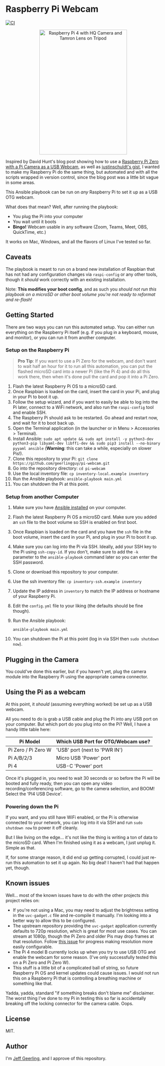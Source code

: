 # Raspberry Pi Webcam

[![CI](https://github.com/geerlingguy/pi-webcam/workflows/CI/badge.svg?branch=master)](https://github.com/geerlingguy/pi-webcam/actions?query=workflow%3ACI)

<p align="center"><img src="https://raw.githubusercontent.com/geerlingguy/pi-webcam/master/files/pi-webcam-tripod.jpeg" width="285" height="405" alt="Raspberry Pi 4 with HQ Camera and Tamron Lens on Tripod" /></p>

Inspired by David Hunt's blog post showing how to use a [Raspberry Pi Zero with a Pi Camera as a USB Webcam](http://www.davidhunt.ie/raspberry-pi-zero-with-pi-camera-as-usb-webcam/), as well as [justinschuldt's gist](https://gist.github.com/justinschuldt/36469e2a89d95ef158a8c4df091e9cb4), I wanted to make my Raspberry Pi do the same thing, but automated and with all the scripts wrapped in version control, since the blog post was a little bit vague in some areas.

This Ansible playbook can be run on _any_ Raspberry Pi to set it up as a USB OTG webcam.

What does that mean? Well, after running the playbook:

  - You plug the Pi into your computer
  - You wait until it boots
  - **Bingo!** Webcam usable in any software (Zoom, Teams, Meet, OBS, QuickTime, etc.)

It works on Mac, Windows, and all the flavors of Linux I've tested so far.

## Caveats

The playbook is meant to run on a brand new installation of Raspbian that has not had any configuration changes via `raspi-config` or any other tools, though it _should_ work correctly with an existing installation.

Note: **This modifies your boot config**, and as such you _should not run this playbook on a microSD or other boot volume you're not ready to reformat and re-flash!_

## Getting Started

There are two ways you can run this automated setup. You can either run everything on the Raspberry Pi itself (e.g. if you plug in a keyboard, mouse, and monitor), or you can run it from another computer.

### Setup on the Raspberry Pi

> **Pro Tip**: If you want to use a Pi Zero for the webcam, and don't want to wait half an hour for it to run all this automation, you can put the flashed microSD card into a newer Pi (like the Pi 4) and do all this work there, then when it's done pull the card and pop it into a Pi Zero.

  1. Flash the latest Raspberry Pi OS to a microSD card.
  1. Once Raspbian is loaded on the card, insert the card in your Pi, and plug in your Pi to boot it up.
  1. Follow the setup wizard, and if you want to easily be able to log into the Pi later, connect to a WiFi network, and also run the `raspi-config` tool and enable SSH.
  1. The Raspberry Pi should ask to be restarted. Go ahead and restart now, and wait for it to boot back up.
  1. Open the Terminal application (in the launcher or in Menu > Accessories > Terminal).
  1. Install Ansible: `sudo apt update && sudo apt install -y python3-dev python3-pip libyaml-dev libffi-dev && sudo pip3 install --no-binary pyyaml ansible` (**Warning**: this can take a while, especially on slower Pis!).
  1. Clone this repository to your Pi: `git clone https://github.com/geerlingguy/pi-webcam.git`
  1. Go into the repository directory: `cd pi-webcam`
  1. Use the local inventory file: `cp inventory-local.example inventory`
  1. Run the Ansible playbook: `ansible-playbook main.yml`
  1. You can shutdown the Pi at this point.

### Setup from another Computer

  1. Make sure you have [Ansible installed](https://docs.ansible.com/ansible/latest/installation_guide/intro_installation.html) on your computer.
  1. Flash the latest Raspberry Pi OS a microSD card. Make sure you added an `ssh` file to the boot volume so SSH is enabled on first boot.
  1. Once Raspbian is loaded on the card and you have the `ssh` file in the boot volume, insert the card in your Pi, and plug in your Pi to boot it up.
  1. Make sure you can log into the Pi via SSH. Ideally, add your SSH key to the Pi using `ssh-copy-id`. If you don't, make sure to add the `-k` parameter to the `ansible-playbook` command later so you can enter the SSH password.
  1. Clone or download this repository to your computer.
  1. Use the ssh inventory file: `cp inventory-ssh.example inventory`
  1. Update the IP address in `inventory` to match the IP address or hostname of your Raspberry Pi.
  1. Edit the `config.yml` file to your liking (the defaults should be fine though).
  1. Run the Ansible playbook:

     ```
     ansible-playbook main.yml
     ```

  1. You can shutdown the Pi at this point (log in via SSH then `sudo shutdown now`).

## Plugging in the Camera

You could've done this earlier, but if you haven't yet, plug the camera module into the Raspberry Pi using the appropriate camera connector.

## Using the Pi as a webcam

At this point, it _should_ (assuming everything worked) be set up as a USB webcam.

All you need to do is grab a USB cable and plug the Pi into any USB port on your computer. But which port do you plug into on the Pi? Well, I have a handy little table here:

| Pi Model | Which USB Port for OTG/Webcam use? |
| --- | --- |
| Pi Zero / Pi Zero W | 'USB' port (next to 'PWR IN') |
| Pi A/B/2/3 | Micro USB 'Power' port |
| Pi 4 | USB-C 'Power' port |

Once it's plugged in, you need to wait 30 seconds or so before the Pi will be booted and fully ready, then you can open any video recording/conferencing software, go to the camera selection, and BOOM! Select the 'PI4 USB Device'.

### Powering down the Pi

If you want, and you still have WiFi enabled, or the Pi is otherwise connected to your network, you can log into it via SSH and run `sudo shutdown now` to power it off cleanly.

But I like living on the edge... it's not like the thing is writing a ton of data to the microSD card. When I'm finished using it as a webcam, I just unplug it. Simple as that.

If, for some strange reason, it did end up getting corrupted, I could just re-run this automation to set it up again. No big deal! I haven't had that happen yet, though.

## Known issues

Well... most of the known issues have to do with the other projects _this_ project relies on:

  - If you're not using a Mac, you may need to adjust the brightness setting in the `uvc-gadget.c` file and re-compile it manually. I'm looking into a better way to allow this to be configured.
  - The upstream repository providing the `uvc-gadget` application currently defaults to 720p resolution, which is great for most use cases. You can stream at 1080p, though the Pi Zero and older Pis may drop frames at that resolution. Follow [this issue](https://github.com/geerlingguy/pi-webcam/issues/4) for progress making resolution more easily configurable.
  - The Pi 4 model B currently locks up when you try to use USB OTG and enable the webcam for some reason. (I've only successfully tested this on a Pi Zero and Pi Zero W).
  - This stuff is a little bit of a complicated ball of string, so future Raspberry Pi OS and kernel updates could cause issues. I would not run this on a Raspberry Pi that is controlling a breathing machine or something like that.

Yadda, yadda, standard "if something breaks don't blame me" disclaimer. The worst thing I've done to my Pi in testing this so far is accidentally breaking off the locking connector for the camera cable. Oops.

## License

MIT.

## Author

I'm [Jeff Geerling](https://www.jeffgeerling.com), and I approve of this repository.
